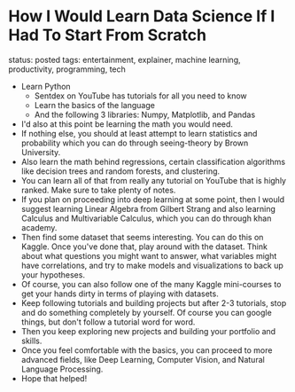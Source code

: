 # How I Would Learn Data Science If I Had To Start From Scratch

status: posted
tags: entertainment, explainer, machine learning, productivity, programming, tech

- Learn Python
    - Sentdex on YouTube has tutorials for all you need to know
    - Learn the basics of the language
    - And the following 3 libraries: Numpy, Matplotlib, and Pandas
- I'd also at this point be learning the math you would need.
- If nothing else, you should at least attempt to learn statistics and probability which you can do through seeing-theory by Brown University.
- Also learn the math behind regressions, certain classification algorithms like decision trees and random forests, and clustering.
- You can learn all of that from really any tutorial on YouTube that is highly ranked. Make sure to take plenty of notes.
- If you plan on proceeding into deep learning at some point, then I would suggest learning Linear Algebra from Gilbert Strang and also learning Calculus and Multivariable Calculus, which you can do through khan academy.
- Then find some dataset that seems interesting. You can do this on Kaggle. Once you've done that, play around with the dataset. Think about what questions you might want to answer, what variables might have correlations, and try to make models and visualizations to back up your hypotheses.
- Of course, you can also follow one of the many Kaggle mini-courses to get your hands dirty in terms of playing with datasets.
- Keep following tutorials and building projects but after 2-3 tutorials, stop and do something completely by yourself. Of course you can google things, but don't follow a tutorial word for word.
- Then you keep exploring new projects and building your portfolio and skills.
- Once you feel comfortable with the basics, you can proceed to more advanced fields, like Deep Learning, Computer Vision, and Natural Language Processing.
- Hope that helped!